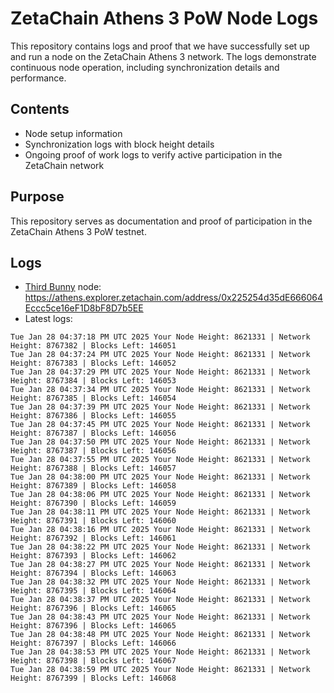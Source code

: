 # ZetaChain Athens 3 PoW Node Logs
This repository contains logs and proof that we have successfully set up and run a node on the ZetaChain Athens 3 network. The logs demonstrate continuous node operation, including synchronization details and performance.

## Contents
- Node setup information
- Synchronization logs with block height details
- Ongoing proof of work logs to verify active participation in the ZetaChain network

## Purpose
This repository serves as documentation and proof of participation in the ZetaChain Athens 3 PoW testnet.

## Logs

- [Third Bunny](https://thirdbunny.xyz/) node: https://athens.explorer.zetachain.com/address/0x225254d35dE666064Eccc5ce16eF1D8bF8D7b5EE
- Latest logs:
```
Tue Jan 28 04:37:18 PM UTC 2025 Your Node Height: 8621331 | Network Height: 8767382 | Blocks Left: 146051
Tue Jan 28 04:37:24 PM UTC 2025 Your Node Height: 8621331 | Network Height: 8767383 | Blocks Left: 146052
Tue Jan 28 04:37:29 PM UTC 2025 Your Node Height: 8621331 | Network Height: 8767384 | Blocks Left: 146053
Tue Jan 28 04:37:34 PM UTC 2025 Your Node Height: 8621331 | Network Height: 8767385 | Blocks Left: 146054
Tue Jan 28 04:37:39 PM UTC 2025 Your Node Height: 8621331 | Network Height: 8767386 | Blocks Left: 146055
Tue Jan 28 04:37:45 PM UTC 2025 Your Node Height: 8621331 | Network Height: 8767387 | Blocks Left: 146056
Tue Jan 28 04:37:50 PM UTC 2025 Your Node Height: 8621331 | Network Height: 8767387 | Blocks Left: 146056
Tue Jan 28 04:37:55 PM UTC 2025 Your Node Height: 8621331 | Network Height: 8767388 | Blocks Left: 146057
Tue Jan 28 04:38:00 PM UTC 2025 Your Node Height: 8621331 | Network Height: 8767389 | Blocks Left: 146058
Tue Jan 28 04:38:06 PM UTC 2025 Your Node Height: 8621331 | Network Height: 8767390 | Blocks Left: 146059
Tue Jan 28 04:38:11 PM UTC 2025 Your Node Height: 8621331 | Network Height: 8767391 | Blocks Left: 146060
Tue Jan 28 04:38:16 PM UTC 2025 Your Node Height: 8621331 | Network Height: 8767392 | Blocks Left: 146061
Tue Jan 28 04:38:22 PM UTC 2025 Your Node Height: 8621331 | Network Height: 8767393 | Blocks Left: 146062
Tue Jan 28 04:38:27 PM UTC 2025 Your Node Height: 8621331 | Network Height: 8767394 | Blocks Left: 146063
Tue Jan 28 04:38:32 PM UTC 2025 Your Node Height: 8621331 | Network Height: 8767395 | Blocks Left: 146064
Tue Jan 28 04:38:37 PM UTC 2025 Your Node Height: 8621331 | Network Height: 8767396 | Blocks Left: 146065
Tue Jan 28 04:38:43 PM UTC 2025 Your Node Height: 8621331 | Network Height: 8767396 | Blocks Left: 146065
Tue Jan 28 04:38:48 PM UTC 2025 Your Node Height: 8621331 | Network Height: 8767397 | Blocks Left: 146066
Tue Jan 28 04:38:53 PM UTC 2025 Your Node Height: 8621331 | Network Height: 8767398 | Blocks Left: 146067
Tue Jan 28 04:38:59 PM UTC 2025 Your Node Height: 8621331 | Network Height: 8767399 | Blocks Left: 146068
```
